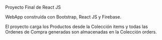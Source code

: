Proyecto Final de React JS

WebApp construída con Bootstrap, React JS y Firebase.

El proyecto carga los Productos desde la Colección items y todas las Ordenes de Compra generadas son almacenadas en la Colección orders.